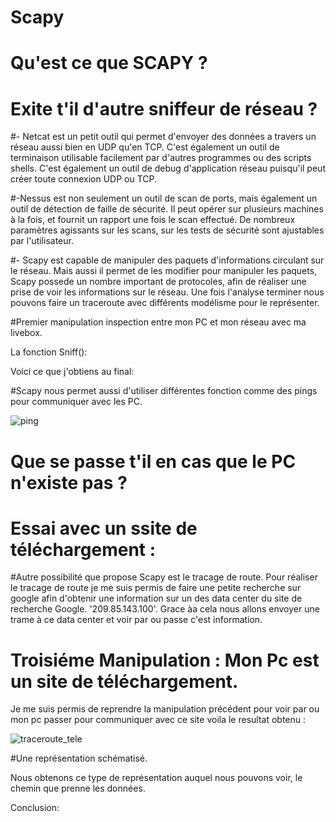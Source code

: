 # Scapy

# Qu'est ce que SCAPY ?


# Exite t'il d'autre sniffeur de réseau ?


#- Netcat est un petit outil qui permet d'envoyer des données a travers un réseau aussi bien en UDP qu'en TCP. C'est également un outil de terminaison utilisable facilement par d'autres programmes ou des scripts shells. C'est également un outil de debug d'application réseau puisqu'il peut créer toute connexion UDP ou TCP.

#-Nessus est non seulement un outil de scan de ports, mais également un outil de détection de faille de sécurité.
Il peut opérer sur plusieurs machines à la fois, et fournit un rapport une fois le scan effectué.
De nombreux paramètres agissants sur les scans, sur les tests de sécurité sont ajustables par l'utilisateur.

#- Scapy est capable de manipuler des paquets d'informations circulant sur le réseau. Mais aussi il permet de les modifier  pour manipuler les paquets, Scapy possede un nombre important de protocoles, afin de réaliser une prise de voir les informations sur le réseau. Une fois l'analyse terminer nous pouvons faire un traceroute avec différents modélisme pour le représenter.


#Premier manipulation inspection entre mon PC et mon réseau avec ma livebox.

La fonction Sniff():


Voici ce que j'obtiens au final:





#Scapy nous permet aussi d'utiliser différentes fonction comme des pings pour communiquer avec les PC.


![ping](https://cloud.githubusercontent.com/assets/15108010/12550382/a8f760c8-c363-11e5-8f4e-861faa704997.png)


# Que se passe t'il en cas que le PC n'existe pas ?


#  Essai avec un ssite de téléchargement :


#Autre possibilité que propose Scapy est le tracage de route. 
Pour réaliser le tracage de route je me suis permis de faire une petite recherche sur google afin d'obtenir une information sur un des data center du site de recherche Google.
'209.85.143.100'. Grace àa cela nous allons envoyer une trame à ce data center et voir par ou passe c'est information.




# Troisiéme Manipulation : Mon Pc est un site de téléchargement.
Je me suis permis de reprendre la manipulation précédent pour voir par ou mon pc passer pour communiquer avec ce site voila le resultat obtenu :

![traceroute_tele](https://cloud.githubusercontent.com/assets/15108010/12550218/89b6ca4c-c362-11e5-9bc0-1395f4b613de.png)


#Une représentation  schématisé.


Nous obtenons ce type de représentation auquel nous pouvons voir, le chemin que prenne les données.

Conclusion:
